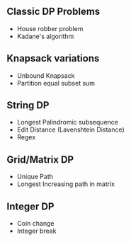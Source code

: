 ## Classic DP Problems
- House robber problem
- Kadane's algorithm

## Knapsack variations
- Unbound Knapsack
- Partition equal subset sum
  
## String DP
- Longest Palindromic subsequence
- Edit Distance (Lavenshtein Distance)
- Regex
  
## Grid/Matrix DP
- Unique Path
- Longest Increasing path in matrix
  
## Integer DP
- Coin change
- Integer break

